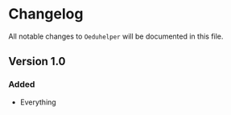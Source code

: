 # Changelog

All notable changes to `Oeduhelper` will be documented in this file.

## Version 1.0

### Added
- Everything

